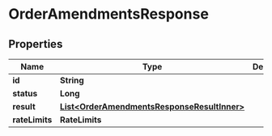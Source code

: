

# OrderAmendmentsResponse


## Properties

| Name | Type | Description | Notes |
|------------ | ------------- | ------------- | -------------|
|**id** | **String** |  |  [optional] |
|**status** | **Long** |  |  [optional] |
|**result** | [**List&lt;OrderAmendmentsResponseResultInner&gt;**](OrderAmendmentsResponseResultInner.md) |  |  [optional] |
|**rateLimits** | **RateLimits** |  |  [optional] |



